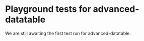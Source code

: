 # Playground tests for advanced-datatable
We are still awaiting the first test run for advanced-datatable.
